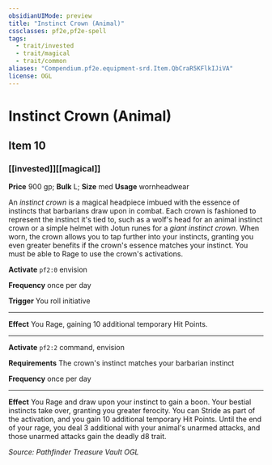 ```yaml
---
obsidianUIMode: preview
title: "Instinct Crown (Animal)"
cssclasses: pf2e,pf2e-spell
tags:
  - trait/invested
  - trait/magical
  - trait/common
aliases: "Compendium.pf2e.equipment-srd.Item.QbCraR5KFlkIJiVA"
license: OGL
---
```

# Instinct Crown (Animal)
## Item 10
### [[invested]][[magical]]


**Price** 900 gp; 
**Bulk** L; **Size** med
**Usage** wornheadwear

An _instinct crown_ is a magical headpiece imbued with the essence of instincts that barbarians draw upon in combat. Each crown is fashioned to represent the instinct it's tied to, such as a wolf's head for an animal instinct crown or a simple helmet with Jotun runes for a _giant instinct crown_. When worn, the crown allows you to tap further into your instincts, granting you even greater benefits if the crown's essence matches your instinct. You must be able to Rage to use the crown's activations.

**Activate** `pf2:0` envision

**Frequency** once per day

**Trigger** You roll initiative

* * *

**Effect** You Rage, gaining 10 additional temporary Hit Points.

* * *

**Activate** `pf2:2` command, envision

**Requirements** The crown's instinct matches your barbarian instinct

**Frequency** once per day

* * *

**Effect** You Rage and draw upon your instinct to gain a boon. Your bestial instincts take over, granting you greater ferocity. You can Stride as part of the activation, and you gain 10 additional temporary Hit Points. Until the end of your rage, you deal 3 additional with your animal's unarmed attacks, and those unarmed attacks gain the deadly d8 trait.

*Source: Pathfinder Treasure Vault*
*OGL*